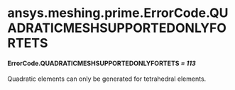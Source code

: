 <a id="ansys-meshing-prime-errorcode-quadraticmeshsupportedonlyfortets"></a>

# ansys.meshing.prime.ErrorCode.QUADRATICMESHSUPPORTEDONLYFORTETS

<a id="ansys.meshing.prime.ErrorCode.QUADRATICMESHSUPPORTEDONLYFORTETS"></a>

#### ErrorCode.QUADRATICMESHSUPPORTEDONLYFORTETS *= 113*

Quadratic elements can only be generated for tetrahedral elements.

<!-- !! processed by numpydoc !! -->
